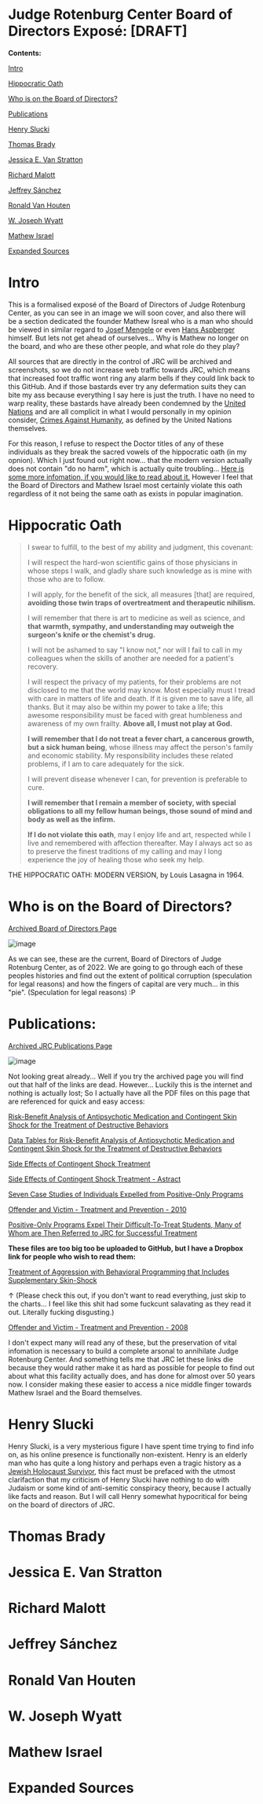 # Judge Rotenburg Center Board of Directors Exposé: [DRAFT]

**Contents:**

[Intro](#Intro)

[Hippocratic Oath](#Hippocratic-Oath)

[Who is on the Board of Directors?](#Who-is-on-the-Board-of-Directors)

[Publications](#Publications)

[Henry Slucki](#Henry-Slucki)

[Thomas Brady](#Thomas-Brady)

[Jessica E. Van Stratton](#Jessica-E.-Van-Stratton)

[Richard Malott](#Richard-Malott)

[Jeffrey Sánchez](#Jeffrey-Sánchez)

[Ronald Van Houten](#Ronald-Van-Houten)

[W. Joseph Wyatt](#W.-Joseph-Wyatt)

[Mathew Israel](#Mathew-Israel)

[Expanded Sources](#Expanded-Sources)

# Intro

This is a formalised exposé of the Board of Directors of Judge Rotenburg Center, as you can see in an image we will soon cover, and also there will be a section dedicated the founder Mathew Isreal who is a man who should be viewed in similar regard to [Josef Mengele](https://encyclopedia.ushmm.org/content/en/article/josef-mengele) or even [Hans Aspberger](https://www.theguardian.com/world/2018/apr/19/hans-asperger-aided-and-supported-nazi-programme-study-says) himself. But lets not get ahead of ourselves... Why is Mathew no longer on the board, and who are these other people, and what role do they play?

All sources that are directly in the control of JRC will be archived and screenshots, so we do not increase web traffic towards JRC, which means that increased foot traffic wont ring any alarm bells if they could link back to this GitHub. And if those bastards ever try any defermation suits they can bite my ass because everything I say here is just the truth. I have no need to warp reality, these bastards have already been condemned by the [United Nations](https://github.com/Admiral-Chair/Neurodiversity_Political_Strategy/blob/a909d4b5254b4ddf75764431cd8352c5ce3ede68/Page%2083%20&%2084%20of%20report-of-the-special-rapporteur-on-torture.pdf) and are all complicit in what I would personally in my opinion consider, [Crimes Against Humanity](https://github.com/Admiral-Chair/Neurodiversity_Political_Strategy/blob/b031c722d63ae60aaea27c685a50a3d36a064864/Page%2010%20&%2011%20of%20the%20Rome%20Statute%20of%20the%20International%20Criminal%20Court.pdf), as defined by the United Nations themselves.

For this reason, I refuse to respect the Doctor titles of any of these individuals as they break the sacred vowels of the hippocratic oath (in my opnion). Which I just found out right now... that the modern version actually does not contain "do no harm", which is actually quite troubling... [Here is some more infomation, if you would like to read about it.](https://www.nlm.nih.gov/hmd/greek/greek_oath.html) However I feel that the Board of Directors and Mathew Israel most certainly violate this oath regardless of it not being the same oath as exists in popular imagination.

# Hippocratic Oath

>I swear to fulfill, to the best of my ability and judgment, this covenant:
>
>I will respect the hard-won scientific gains of those physicians in whose steps I walk, and gladly share such knowledge as is mine with those who are to follow.
>
>I will apply, for the benefit of the sick, all measures [that] are required, **avoiding those twin traps of overtreatment and therapeutic nihilism.**
>
>I will remember that there is art to medicine as well as science, and **that warmth, sympathy, and understanding may outweigh the surgeon's knife or the chemist's drug.**
>
>I will not be ashamed to say "I know not," nor will I fail to call in my colleagues when the skills of another are needed for a patient's recovery.
>
>I will respect the privacy of my patients, for their problems are not disclosed to me that the world may know. Most especially must I tread with care in matters of life and death. If it is given me to save a life, all thanks. But it may also be within my power to take a life; this awesome responsibility must be faced with great humbleness and awareness of my own frailty. **Above all, I must not play at God.**
>
>**I will remember that I do not treat a fever chart, a cancerous growth, but a sick human being**, whose illness may affect the person's family and economic stability. My responsibility includes these related problems, if I am to care adequately for the sick.
>
>I will prevent disease whenever I can, for prevention is preferable to cure.
>
>**I will remember that I remain a member of society, with special obligations to all my fellow human beings, those sound of mind and body as well as the infirm.**
>
>**If I do not violate this oath**, may I enjoy life and art, respected while I live and remembered with affection thereafter. May I always act so as to preserve the finest traditions of my calling and may I long experience the joy of healing those who seek my help.

THE HIPPOCRATIC OATH: MODERN VERSION, by Louis Lasagna in 1964.

# Who is on the Board of Directors?

[Archived Board of Directors Page](https://web.archive.org/web/20221220070907/https://www.judgerc.org/board-of-directors.html)

![image](https://github.com/Admiral-Chair/Neurodiversity_Political_Strategy/blob/36561ff0db7bfb5ffaebbe9b44db68fb3e77f94d/Board%20of%20Directors.PNG)

As we can see, these are the current, Board of Directors of Judge Rotenburg Center, as of 2022. We are going to go through each of these peoples histories and find out the extent of political corruption (speculation for legal reasons) and how the fingers of capital are very much... in this "pie". (Speculation for legal reasons) :P

# Publications:

[Archived JRC Publications Page](https://web.archive.org/web/20221220071656/https://www.judgerc.org/jrc-publications.html)

![image](https://github.com/Admiral-Chair/Neurodiversity_Political_Strategy/blob/2def6064cb4dc5a33d5516980ea7743becc71637/JRC%20Publications.PNG)

Not looking great already... Well if you try the archived page you will find out that half of the links are dead. However... Luckily this is the internet and nothing is actually lost; So I actually have all the PDF files on this page that are referenced for quick and easy access:

[Risk-Benefit Analysis of Antipsychotic Medication and Contingent Skin Shock for the Treatment of Destructive Behaviors](https://github.com/Admiral-Chair/Neurodiversity_Political_Strategy/blob/4ac81eccdbcc543f8dc9a454922b39ab5d07d7c0/A%20Risk-Benefit%20Analysis%20of%20Antipsychotic%20Medication%20and%20Contingent.pdf)

[Data Tables for Risk-Benefit Analysis of Antipsychotic Medication and Contingent Skin Shock for the Treatment of Destructive Behaviors](https://github.com/Admiral-Chair/Neurodiversity_Political_Strategy/blob/4ac81eccdbcc543f8dc9a454922b39ab5d07d7c0/DATA%20TABLES%20A%20Risk-Benefit%20Analysis%20of%20Antipsychotic%20Medication%20and%20Contingent%20.pdf)

[Side Effects of Contingent Shock Treatment](https://github.com/Admiral-Chair/Neurodiversity_Political_Strategy/blob/4ac81eccdbcc543f8dc9a454922b39ab5d07d7c0/Side%20effects%20of%20contingent%20shock%20treatment.pdf)

[Side Effects of Contingent Shock Treatment - Astract](https://github.com/Admiral-Chair/Neurodiversity_Political_Strategy/blob/83e1bd481ded3bfc79a0e60d5626ff20f4a017e6/Side%20effects%20of%20contingent%20shock%20treatment%20-%20ScienceDirect.pdf)

[Seven Case Studies of Individuals Expelled from Positive-Only Programs](https://github.com/Admiral-Chair/Neurodiversity_Political_Strategy/blob/4ac81eccdbcc543f8dc9a454922b39ab5d07d7c0/Seven%20Case%20Studies%20of%20Individuals%20Expelled%20from%20Positive-Only%20Programs.pdf)

[Offender and Victim - Treatment and Prevention - 2010](https://github.com/Admiral-Chair/Neurodiversity_Political_Strategy/blob/993855e6148994663188547322938b54087e139f/Offender%20and%20Victim%20Treatment%20and%20Prevention%202010.pdf)

[Positive-Only Programs Expel Their Difficult-To-Treat Students, Many of Whom are Then Referred to JRC for Successful Treatment](https://github.com/Admiral-Chair/Neurodiversity_Political_Strategy/blob/993855e6148994663188547322938b54087e139f/POSITIVE-ONLY%20PROGRAMS%20EXPEL%20THEIR%20DIFFICULT-TO-TREAT%20STUDENTS.pdf)

**These files are too big too be uploaded to GitHub, but I have a Dropbox link for people who wish to read them:**

[Treatment of Aggression with Behavioral Programming that Includes Supplementary Skin-Shock](https://www.dropbox.com/s/gqf6guraowzlfpw/Treatment%20of%20Aggression%20with%20Behavioral%20Programming%20that%20Includes%20Supplementary%20Contingent%20Skin-Shock.pdf?dl=0) 

↑ (Please check this out, if you don't want to read everything, just skip to the charts... I feel like this shit had some fuckcunt salavating as they read it out. Literally fucking disgusting.)

[Offender and Victim - Treatment and Prevention - 2008](https://www.dropbox.com/s/bagl34cc92n1qnk/Offender%20and%20Victim%20Treatment%20and%20Prevention.pdf?dl=0)

I don't expect many will read any of these, but the preservation of vital infomation is necessary to build a complete arsonal to annihilate Judge Rotenburg Center. And something tells me that JRC let these links die because they would rather make it as hard as possible for people to find out about what this facility actually does, and has done for almost over 50 years now. I consider making these easier to access a nice middle finger towards Mathew Israel and the Board themselves.

# Henry Slucki



Henry Slucki, is a very mysterious figure I have spent time trying to find info on, as his online presence is functionally non-existent. Henry is an elderly man who has quite a long history and perhaps even a tragic history as a [Jewish Holocaust Survivor](https://www.yiddishbookcenter.org/collections/oral-histories/interviews/woh-fi-0000372/henry-slucki-2013), this fact must be prefaced with the utmost clarifaction that my criticism of Henry Slucki have nothing to do with Judaism or some kind of anti-semitic conspiracy theory, because I actually like facts and reason. But I will call Henry somewhat hypocritical for being on the board of directors of JRC.

# Thomas Brady

# Jessica E. Van Stratton

# Richard Malott

# Jeffrey Sánchez

# Ronald Van Houten

# W. Joseph Wyatt

# Mathew Israel

# Expanded Sources
